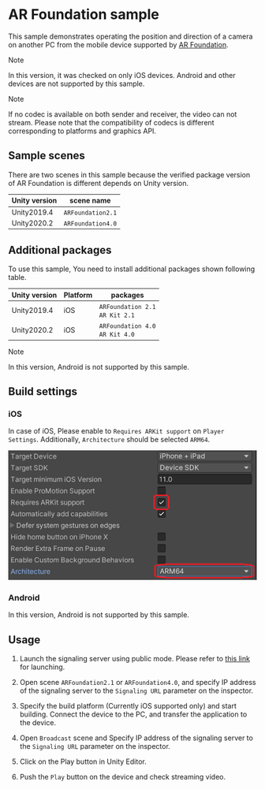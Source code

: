 # AR Foundation sample

This sample demonstrates operating the position and direction of a camera on another PC from the mobile device supported by [AR Foundation](https://docs.unity3d.com/Packages/com.unity.xr.arfoundation@latest).

> [!NOTE]
> In this version, it was checked on only iOS devices. Android and other devices are not supported by this sample.

> [!NOTE]
> If no codec is available on both sender and receiver, the video can not stream. Please note that the compatibility of codecs is different corresponding to platforms and graphics API.

## Sample scenes

There are two scenes in this sample because the verified package version of AR Foundation is different depends on Unity version.

| Unity version | scene name    |
| ------------- | ------------- |
| Unity2019.4   | `ARFoundation2.1` |
| Unity2020.2   | `ARFoundation4.0` |

## Additional packages

To use this sample, You need to install additional packages shown following table.

| Unity version | Platform | packages |
| ------------- | -------- | -------- |
| Unity2019.4   | iOS      | `ARFoundation 2.1`<br/> `AR Kit 2.1` |
| Unity2020.2   | iOS      | `ARFoundation 4.0`<br/> `AR Kit 4.0` |

> [!NOTE]
> In this version, Android is not supported by this sample.

## Build settings

### iOS

In case of iOS, Please enable to `Requires ARKit support` on `Player Settings`. Additionally, `Architecture` should be selected `ARM64`.

![Player Settings](images/playersettings_arfoundation.png)

### Android

In this version, Android is not supported by this sample.

## Usage

1. Launch the signaling server using public mode. Please refer to [this link](webapp.md) for launching.

2. Open scene `ARFoundation2.1` or `ARFoundation4.0`, and specify IP address of the signaling server to the `Signaling URL` parameter on the inspector.

3. Specify the build platform (Currently iOS supported only) and start building. Connect the device to the PC, and transfer the application to the device.

4. Open `Broadcast` scene and Specify IP address of the signaling server to the `Signaling URL` parameter on the inspector.

5. Click on the Play button in Unity Editor.

6. Push the `Play` button on the device and check streaming video.
